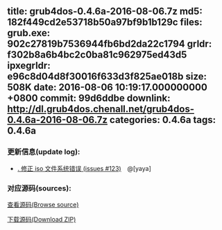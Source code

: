 title: grub4dos-0.4.6a-2016-08-06.7z
md5: 182f449cd2e53718b50a97bf9b1b129c
files:
  grub.exe: 902c27819b7536944fb6bd2da22c1794
  grldr: f302b8a6b4bc2c0ba81c962975ed43d5
  ipxegrldr: e96c8d04d8f30016f633d3f825ae018b
size: 508K
date: 2016-08-06 10:19:17.000000000 +0800
commit: 99d6ddbe
downlink: http://dl.grub4dos.chenall.net/grub4dos-0.4.6a-2016-08-06.7z
categories: 0.4.6a
tags: 0.4.6a
---


### 更新信息(update log):
  * [﻿. 修正 iso 文件系统错误 (issues #123)](https://github.com/chenall/grub4dos/commit/99d6ddbe7611f942d2708d77a620d6aa94a284d1)　@[yaya]

### 对应源码(sources):
  [查看源码(Browse source)](https://github.com/chenall/grub4dos/tree/99d6ddbe7611f942d2708d77a620d6aa94a284d1)

  [下载源码(Download ZIP)](https://github.com/chenall/grub4dos/archive/99d6ddbe7611f942d2708d77a620d6aa94a284d1.zip)

